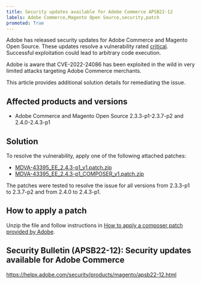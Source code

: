 ```yaml
---
title: Security updates available for Adobe Commerce APSB22-12
labels: Adobe Commerce,Magento Open Source,security,patch
promoted: True
---
```


Adobe has released security updates for Adobe Commerce and Magento Open Source. These updates resolve a vulnerability rated [critical](https://helpx.adobe.com/security/severity-ratings.html). Successful exploitation could lead to arbitrary code execution.

Adobe is aware that CVE-2022-24086 has been exploited in the wild in very limited attacks targeting Adobe Commerce merchants.

This article provides additional solution details for remediating the issue.

## Affected products and versions

* Adobe Commerce and Magento Open Source 2.3.3-p1-2.3.7-p2 and 2.4.0-2.4.3-p1

## Solution

To resolve the vulnerability, apply one of the following attached patches:

* [MDVA-43395_EE_2.4.3-p1_v1.patch.zip](assets/MDVA-43395_EE_2.4.3-p1_v1.patch.zip)
* [MDVA-43395_EE_2.4.3-p1_COMPOSER_v1.patch.zip](assets/MDVA-43395_EE_2.4.3-p1_COMPOSER_v1.patch.zip)

The patches were tested to resolve the issue for all versions from 2.3.3-p1 to 2.3.7-p2 and from 2.4.0 to 2.4.3-p1.

## How to apply a patch

Unzip the file and follow instructions in [How to apply a composer patch provided by Adobe](https://support.magento.com/hc/en-us/articles/360028367731).

## Security Bulletin (APSB22-12): Security updates available for Adobe Commerce

https://helpx.adobe.com/security/products/magento/apsb22-12.html
